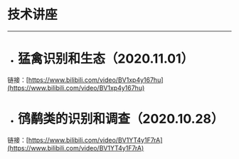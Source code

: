 # 技术讲座

---

* # 猛禽识别和生态（2020.11.01）

链接：[https://www.bilibili.com/video/BV1xp4y167hu](https://www.bilibili.com/video/BV1xp4y167hu)

* # 鸻鹬类的识别和调查（2020.10.28）

链接：[https://www.bilibili.com/video/BV1YT4y1F7rA](https://www.bilibili.com/video/BV1YT4y1F7rA)



